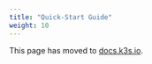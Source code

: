 ```yaml
---
title: "Quick-Start Guide"
weight: 10
---
```


This page has moved to [docs.k3s.io](https://docs.k3s.io/quick-start).
